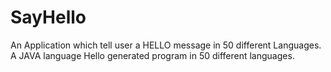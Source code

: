# SayHello
An Application which tell user a HELLO message in 50 different Languages.
A JAVA language Hello generated program in 50 different languages.
